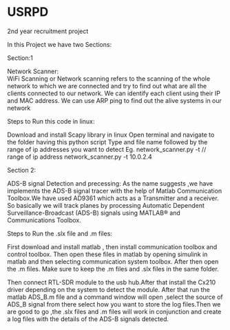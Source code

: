 # USRPD
2nd year recruitment project

In this Project we have two Sections:

Section:1 

Network Scanner:  
WiFi Scanning or Network scanning refers to the scanning of the whole network to which we are connected and try to find out what are all the clients connected to our network. We can identify each client using their IP and MAC address. We can use ARP ping to find out the alive systems in our network

Steps to Run this code in linux:

Download and install Scapy library in linux
Open terminal and navigate to the folder having this python script 
Type and file name followed by the range of ip addresses you want to detect
Eg. network_scanner.py -t    // range of ip address
        network_scanner.py -t 10.0.2.4


Section 2:

ADS-B signal Detection and precessing:
As the name suggests ,we have implements the ADS-B signal tracer with the help of Matlab Communication Toolbox.We have used AD9361 which acts as a  Transmitter and a receiver.
So basically we will track planes by processing Automatic Dependent Surveillance-Broadcast (ADS-B) signals using MATLAB® and Communications Toolbox.

Steps to Run the .slx file and .m files:

First download and install matlab , then install communication toolbox and control toolbox.
Then open these files in matlab by opening simulink in matlab and then selecting communication system toolbox.
After then open the .m files.
Make sure to keep the .m files and .slx files in the same folder.

Then connect RTL-SDR module to the usb hub.After that install the Cx210 driver depending on the system to detect the module.
After that run the matlab ADS_B.m file and a command window will open ,select the source of ADS_B signal from there select how you want to store the log files.Then we are good to go ,the .slx files and .m files will work in conjunction and create a log files with the details of the ADS-B signals detected.


 





